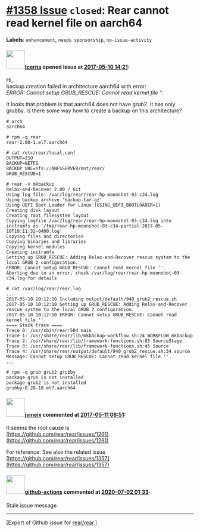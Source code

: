 [\#1358 Issue](https://github.com/rear/rear/issues/1358) `closed`: Rear cannot read kernel file on aarch64
==========================================================================================================

**Labels**: `enhancement`, `needs sponsorship`, `no-issue-activity`

#### <img src="https://avatars.githubusercontent.com/u/17880584?u=6b03fa3ad0e06b52aa12a38c04e4d31e92686106&v=4" width="50">[tcerna](https://github.com/tcerna) opened issue at [2017-05-10 14:21](https://github.com/rear/rear/issues/1358):

Hi,  
backup creation failed in architecture aarch64 with error:  
*ERROR: Cannot setup GRUB\_RESCUE: Cannot read kernel file ''.*

It looks that problem is that aarch64 does not have grub2. It has only
grubby. Is there some way how to create a backup on this architecture?

    # arch
    aarch64

    # rpm -q rear
    rear-2.00-1.el7.aarch64

    # cat /etc/rear/local.conf 
    OUTPUT=ISO
    BACKUP=NETFS
    BACKUP_URL=nfs://$NFSSERVER/mnt/rear/
    GRUB_RESCUE=1

    # rear -v mkbackup
    Relax-and-Recover 2.00 / Git
    Using log file: /var/log/rear/rear-hp-moonshot-03-c34.log
    Using backup archive 'backup.tar.gz'
    Using UEFI Boot Loader for Linux (USING_UEFI_BOOTLOADER=1)
    Creating disk layout
    Creating root filesystem layout
    Copying logfile /var/log/rear/rear-hp-moonshot-03-c34.log into initramfs as '/tmp/rear-hp-moonshot-03-c34-partial-2017-05-10T10:11:32-0400.log'
    Copying files and directories
    Copying binaries and libraries
    Copying kernel modules
    Creating initramfs
    Setting up GRUB_RESCUE: Adding Relax-and-Recover rescue system to the local GRUB 2 configuration.
    ERROR: Cannot setup GRUB_RESCUE: Cannot read kernel file ''.
    Aborting due to an error, check /var/log/rear/rear-hp-moonshot-03-c34.log for details

    # cat /var/log/rear/rear.log
    ...
    2017-05-10 10:12:10 Including output/default/940_grub2_rescue.sh
    2017-05-10 10:12:10 Setting up GRUB_RESCUE: Adding Relax-and-Recover rescue system to the local GRUB 2 configuration.
    2017-05-10 10:12:10 ERROR: Cannot setup GRUB_RESCUE: Cannot read kernel file ''.
    ==== Stack trace ====
    Trace 0: /usr/sbin/rear:504 main
    Trace 1: /usr/share/rear/lib/mkbackup-workflow.sh:24 WORKFLOW_mkbackup
    Trace 2: /usr/share/rear/lib/framework-functions.sh:85 SourceStage
    Trace 3: /usr/share/rear/lib/framework-functions.sh:45 Source
    Trace 4: /usr/share/rear/output/default/940_grub2_rescue.sh:34 source
    Message: Cannot setup GRUB_RESCUE: Cannot read kernel file ''.
    ...

    # rpm -q grub grub2 grubby
    package grub is not installed
    package grub2 is not installed
    grubby-8.28-18.el7.aarch64

#### <img src="https://avatars.githubusercontent.com/u/1788608?u=925fc54e2ce01551392622446ece427f51e2f0ce&v=4" width="50">[jsmeix](https://github.com/jsmeix) commented at [2017-05-11 08:51](https://github.com/rear/rear/issues/1358#issuecomment-300726079):

It seems the root cause is  
[https://github.com/rear/rear/issues/1261](https://github.com/rear/rear/issues/1261)

For reference: See also the related issue  
[https://github.com/rear/rear/issues/1357](https://github.com/rear/rear/issues/1357)

#### <img src="https://avatars.githubusercontent.com/in/15368?v=4" width="50">[github-actions](https://github.com/apps/github-actions) commented at [2020-07-02 01:33](https://github.com/rear/rear/issues/1358#issuecomment-652727879):

Stale issue message

------------------------------------------------------------------------

\[Export of Github issue for
[rear/rear](https://github.com/rear/rear).\]
